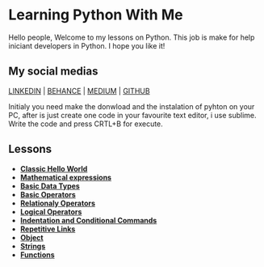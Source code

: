 # Learning Python With Me

Hello people, Welcome to my lessons on Python.
This job is make for help iniciant developers in Python.
I hope you like it!

## My social medias
[LINKEDIN](https://www.linkedin.com/in/tuliohds) | [BEHANCE](https://www.behance.net/tuliohds) | [MEDIUM](https://www.medium.com/@tuliohenriquess) | [GITHUB](https://www.github.com/TulioHenrique)

Initialy you need make the donwload and the instalation of pyhton on your PC,
after is just create one code in your favourite text editor, i use sublime.
Write the code and press CRTL+B for execute.

## Lessons

* **[Classic Hello World](/HelloWorld.py)**
* **[Mathematical expressions](/MathematicalExpressions.py)**
* **[Basic Data Types](/BasicDataTypes.py)**
* **[Basic Operators](/BasicOperators.py)**
* **[Relationaly Operators](/RelationalyOperators.py)**
* **[Logical Operators](/LogicalOperators.py)**
* **[Indentation and Conditional Commands](/IndentationEConditionalCommands.py)**
* **[Repetitive Links](/RepetitiveLinks.py)**
* **[Object](/Object.py)**
* **[Strings](/Strings.py)**
* **[Functions](/Functions.py)**